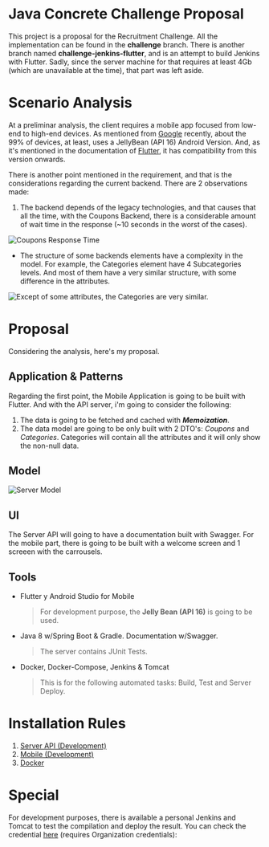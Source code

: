 # Java Concrete Challenge Proposal
This project is a proposal for the Recruitment Challenge. All the implementation can be found in the **challenge** branch. There is another branch named **challenge-jenkins-flutter**, and is an attempt to build Jenkins with Flutter. Sadly, since the server machine for that requires at least 4Gb (which are unavailable at the time), that part was left aside.

# Scenario Analysis
At a preliminar analysis, the client requires a mobile app focused from low-end to high-end devices. As mentioned from [Google](https://developer.android.com/about/dashboards) recently, about the 99% of devices, at least, uses a JellyBean (API 16) Android Version. And, as it's mentioned in the documentation of [Flutter](https://flutter.io/faq/#what-devices-and-os-versions-does-flutter-run-on), it has compatibility from this version onwards.

There is another point mentioned in the requirement, and that is the considerations regarding the current backend. There are 2 observations made:

1) The backend depends of the legacy technologies, and that causes that all the time, with the Coupons Backend, there is a considerable amount of wait time in the response (~10 seconds in the worst of the cases).

![Coupons Response Time](https://lh3.googleusercontent.com/L8qBuy3xLSy3BbNVjphnGnqQXx1-FvDza4PpEvPZZHPbrCQtlZynpIrtKYI_TLcMWXpTT5s8tsj1=s800 "Coupons Response Time")

- The structure of some backends elements have a complexity in the model. For example, the Categories element have 4 Subcategories levels. And most of them have a very similar structure, with some difference in the attributes.

![Except of some attributes, the Categories are very similar.](https://lh3.googleusercontent.com/tz81ljD3lgjJ3stG8kvk9jW-XIUm1vgswH4sV4oTFX3bCm1bZyEracdY9X4ai-t-D60KkL-QX9Oi=s800 "Except of some attributes, the Categories are very similar.")

# Proposal

Considering the analysis, here's my proposal.

## Application & Patterns

Regarding the first point, the Mobile Application is going to be built with Flutter. And with the API server, i'm going to consider the following:

1) The data is going to be fetched and cached with  ***Memoization***. 
2) The data model are going to be only built with 2 DTO's: *Coupons* and *Categories*. Categories will contain all the attributes and it will only show the non-null data.

## Model

![Server Model](https://lh3.googleusercontent.com/xAe1dyla8MyW1oKDJs8rkYIQnNh8W4EJlEflYoacrOFHKQ1Vb9szaPs3iOfYwrGCpUt5GkMRJUmf=s800 "Server Model")

## UI

The Server API will going to have a documentation built with Swagger. For the mobile part, there is going to be built with a welcome screen and 1 screeen with the carrousels.

## Tools

- Flutter y Android Studio for Mobile
	> For development purpose, the **Jelly Bean (API 16)** is going to be used.
- Java 8 w/Spring Boot & Gradle. Documentation w/Swagger.
	> The server contains JUnit Tests.
- Docker, Docker-Compose, Jenkins & Tomcat
	> This is for the following automated tasks: Build, Test and Server Deploy. 
	
# Installation Rules

1) [Server API (Development)](https://github.com/pperez-accenture/java-recruiting-hsa/tree/challenge/java/challenge/)
2) [Mobile (Development)](https://github.com/pperez-accenture/java-recruiting-hsa/tree/challenge/flutter/challenge)
3) [Docker](https://github.com/pperez-accenture/java-recruiting-hsa/tree/challenge/docker)

# Special

For development purposes, there is available a personal Jenkins and Tomcat to test the compilation and deploy the result. You can check the credential [here](https://myoffice.accenture.com/:w:/g/personal/p_perez_bustos_accenture_com/ERSCKifF2IRCn622gsSo0D8BQMuYZLiNkrl8D4CPSnZI2A?e=3lr4Vp) (requires Organization credentials): 